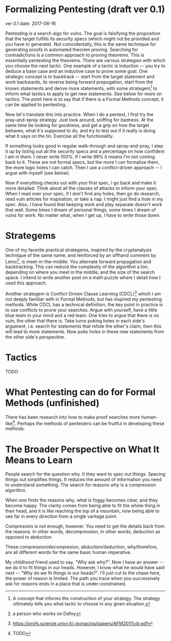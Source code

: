 
# Formalizing Pentesting (draft ver 0.1)

ver 0.1 date: 2017-08-16

Pentesting is a search algo for vulns. The goal is falsifying the proposition
that the target fulfills its security specs (which might not be provided and
you have to generate). Not coincidentally, this is the same technique for
generating proofs in automated theorem proving. Searching for contradictions
is a common approach to proving theorems. This is essentially pentesting the
theorems. There are various strategies with which you choose the next tactic.
One example of a tactic is induction -- you try to deduce a base case and an
inductive case to prove some goal. One strategic concept is to backtrack --
start from the target statement and work backwards, its reverse being forward
propogation, start from the known statements and derive more statements, with
some strategem[^strategem] to inform what tactics to apply to get new
statements. See below for more on tactics. The point here is to say that if
there is a Formal Methods concept, it can be applied to pentesting.

Now let's translate this into practice. When I do a pentest, I first try the
pray-and-spray strategy. Just look around, sniffing for badness. At the same
time be looking for goodness, and get a grip on how the target behaves, what
it's supposed to do, and try to test out if it really is doing what it says on
the tin. Exercise all the functionality.

If something looks good in regular walk-through and spray-and-pray, I step it
up by listing out all the security specs and a percentage on how confident I am
in them. I never write 100%. If I write 99% it means I'm not coming back to
it. These are not formal specs, but the more I can formalize them, the more
logic holes I can catch. Then I use a conflict-driven approach -- I argue with
myself (see below).

Now if everything checks out with your first spec, I go back and make it more
detailed. Think about all the classes of attacks to inform your spec. When I
read over your spec, if I don't find any holes, then go do research, read vuln
articles for inspiration, or take a nap. I might just find a hole in my spec.
Also, I have found that keeping work and play separate doesn't work that well.
Some times I dream of personal things, some times I dream of vulns for work.
No matter what, when I get up, I have to write those down.


[^heuristics]: The technical term is "heuristics". I prefer "strategy" in this article, and "strategems" for strategic concepts that inform your strategy.

[^strategem]: A concept that informs the construction of your strategy. The strategy ultimately tells you what tactic to choose in any given situation.


# Strategems

One of my favorite practical strategems, inspired by the cryptanalysis
technique of the same name, and reinforced by an offhand comment by
Leino[^leino], is meet-in-the-middle. You alternate forward propagation and
backtracking. This can reduce the complexity of the algorithm a ton, depending
on where you meet in the middle, and the size of the search space. I intend
to write another post on a math puzzle where I detail how I used this approach.

Another strategem is Conflict-Driven Clause Learning (CDCL)[^CDCL] which I am not
deeply familiar with in Formal Methods, but has inspired my pentesting methods.
While CDCL has a technical definition, the key point in practice is to use
conflicts to prune your searches. Argue with yourself, have a little blue team
in your mind and a red team. One tries to argue that there is no vuln, the
other that there is. Take turns poking holes in each side's argument, i.e.
search for statements that refute the other's claim, then this will lead to
more statements. Now poke holes in these new statements from the other side's
perspective.

[^leino]: a person who works on Dafny
[^CDCL]: https://profs.scienze.univr.it/~bonacina/papers/AFM2017cdr.pdf


# Tactics

TODO



# What Pentesting can do for Formal Methods (unfinished)

There has been research into how to make proof searches more human-like[^human-like-prover]. Perhaps the
methods of pentesters can be fruitful in developing these methods.

[^human-like-prover]: TODO


# The Broader Perspective on What It Means to Learn

People search for the question why. It they want to spec out things. Specing
things out simplifies things. It reduces the amount of information you need to
understand something. The search for reasons why is a compression algorithm.

When one finds the reasons why, what is foggy becomes clear, and they become
happy. The clarity comes from being able to fit the whole thing in their head,
and it is like reaching the top of a mountain, now being able to see far in
every direction from a single vantage point.

Compression is not enough, however. You need to get the details back from the
reasons. In other words, decompression, in other words, deduction as opposed to
abduction.

These compression/decompresion, abduction/deduction, why/therefore, are all
different words for the same basic human imperative.

My childhood friend used to say, "Why ask why?". Now I have an answer -- we do
it to fit things in our heads. However, I know what he would have said next --
"Why do we fit things in our heads?".  I'll just cut to the chase here, the
power of reason is limited. The path you trace when you successively ask for
reasons ends in a place that is under-constrained.
